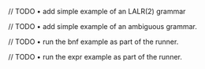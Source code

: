 // TODO • add simple example of an LALR(2) grammar

// TODO • add simple example of an ambiguous grammar.

// TODO • run the bnf example as part of the runner.

// TODO • run the expr example as part of the runner. 
